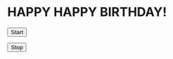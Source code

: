 <html>
<head>
<title>Page Title</title>
</head>
<body>
<div id="myDIV">
<h1>HAPPY HAPPY BIRTHDAY!</h1>

<audio id="hb_audio" src="happybirthday.mp3" loop="loop"></audio>


<script src="confetti.js"></script>


<script>
function startBirthday() {
  startConfetti();
  document.getElementById("hb_audio").play();
}

function stopBirthday(){
	stopConfetti();
	document.getElementById("hb_audio").pause();
}
</script>

<button onclick="startBirthday();">Start</button>

<button onclick="stopBirthday();">Stop</button>


</div>
</body>
</html>
